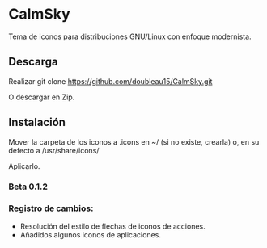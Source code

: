 # CalmSky

 Tema de iconos para distribuciones GNU/Linux con enfoque modernista.

## Descarga

 Realizar git clone https://github.com/doubleau15/CalmSky.git
 
 O descargar en Zip.
 
## Instalación 

 Mover la carpeta de los iconos a .icons en ~/ (si no existe, crearla) o, en su defecto a /usr/share/icons/

 Aplicarlo.

### Beta 0.1.2

### Registro de cambios:

 - Resolución del estilo de flechas de iconos de acciones.
 - Añadidos algunos iconos de aplicaciones.
